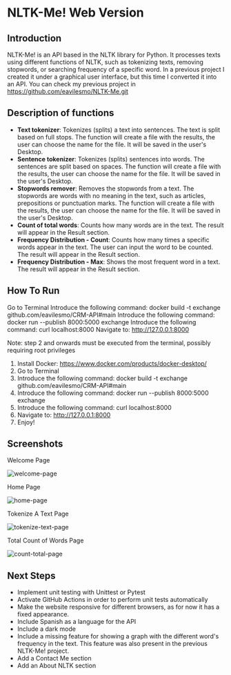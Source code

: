 # NLTK-Me! Web Version

## Introduction

NLTK-Me! is an API based in the NLTK library for Python. It processes texts using different functions of NLTK, such as tokenizing texts, removing stopwords, or searching frequency of a specific word. In a previous project I created it under a graphical user interface, but this time I converted it into an API. You can check my previous project in https://github.com/eavilesmo/NLTK-Me.git

## Description of functions

- **Text tokenizer**: Tokenizes (splits) a text into sentences. The text is split based on full stops. The function will create a file with the results, the user can choose the name for the file. It will be saved in the user's Desktop.
- **Sentence tokenizer**: Tokenizes (splits) sentences into words. The sentences are split based on spaces. The function will create a file with the results, the user can choose the name for the file. It will be saved in the user's Desktop.
- **Stopwords remover**: Removes the stopwords from a text. The stopwords are words with no meaning in the text, such as articles, prepositions or punctuation marks. The function will create a file with the results, the user can choose the name for the file. It will be saved in the user's Desktop.
- **Count of total words**: Counts how many words are in the text. The result will appear in the Result section.
- **Frequency Distribution - Count**: Counts how many times a specific words appear in the text. The user can input the word to be counted. The result will appear in the Result section.
- **Frequency Distribution - Max**: Shows the most frequent word in a text. The result will appear in the Result section.

## How To Run

Go to Terminal
Introduce the following command: docker build -t exchange github.com/eavilesmo/CRM-API#main
Introduce the following command: docker run --publish 8000:5000 exchange
Introduce the following command: curl localhost:8000
Navigate to: http://127.0.0.1:8000

Note: step 2 and onwards must be executed from the terminal, possibly requiring root privileges

1) Install Docker:
  https://www.docker.com/products/docker-desktop/
2) Go to Terminal
3) Introduce the following command:
    docker build -t exchange github.com/eavilesmo/CRM-API#main
4) Introduce the following command:
    docker run --publish 8000:5000 exchange
4) Introduce the following command:
    curl localhost:8000
5) Navigate to:
    http://127.0.0.1:8000
6) Enjoy!

## Screenshots

Welcome Page

![welcome-page](https://user-images.githubusercontent.com/72768790/173426150-08f4e47e-492e-499d-8726-3a3ee8b0e201.png)

Home Page

![home-page](https://user-images.githubusercontent.com/72768790/173426331-828531c6-67c6-455c-a358-fda70d84aabf.png)

Tokenize A Text Page

![tokenize-text-page](https://user-images.githubusercontent.com/72768790/173426377-cccacd52-5d60-444c-b0cb-382aaee599c0.png)

Total Count of Words Page

![count-total-page](https://user-images.githubusercontent.com/72768790/173426452-e5806016-9217-4141-a26d-157c8f7deb70.png)

## Next Steps
- Implement unit testing with Unittest or Pytest
- Activate GitHub Actions in order to perform unit tests automatically
- Make the website responsive for different browsers, as for now it has a fixed appearance.
- Include Spanish as a language for the API
- Include a dark mode
- Include a missing feature for showing a graph with the different word's frequency in the text. This feature was also present in the previous NLTK-Me! project.
- Add a Contact Me section
- Add an About NLTK section

